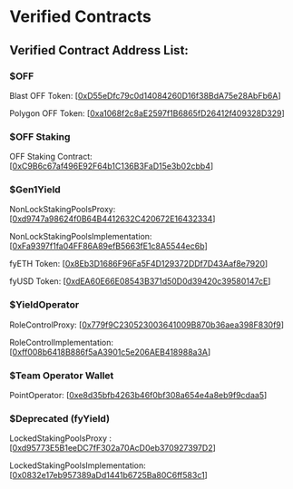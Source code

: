 # Verified Contracts

## Verified Contract Address List:

### $OFF&#x20;

Blast OFF Token: \[[0xD55eDfc79c0d14084260D16f38BdA75e28AbFb6A](https://blastscan.io/address/0xD55eDfc79c0d14084260D16f38BdA75e28AbFb6A)]

Polygon OFF Token: \[[0xa1068f2c8aE2597f1B6865fD26412f409328D329](https://polygonscan.com/address/0xa1068f2c8aE2597f1B6865fD26412f409328D329)]

### $OFF Staking

OFF Staking Contract: \[[0xC9B6c67af496E92F64b1C136B3FaD15e3b02cbb4](https://blastscan.io/address/0xc9b6c67af496e92f64b1c136b3fad15e3b02cbb4)]

### $Gen1Yield

NonLockStakingPoolsProxy: \[[0xd9747a98624f0B64B4412632C420672E16432334](https://blastscan.io/address/0xd9747a98624f0B64B4412632C420672E16432334)]

NonLockStakingPoolsImplementation: \[[0xFa9397f1fa04FF86A89efB5663fE1c8A5544ec6b](https://blastscan.io/address/0xFa9397f1fa04FF86A89efB5663fE1c8A5544ec6b)]

fyETH Token: \[[0x8Eb3D1686F96Fa5F4D129372DDf7D43Aaf8e7920](https://blastscan.io/address/0x8Eb3D1686F96Fa5F4D129372DDf7D43Aaf8e7920)]

fyUSD Token: \[[0xdEA60E66E08543B371d50D0d39420c39580147cE](https://blastscan.io/address/0xdEA60E66E08543B371d50D0d39420c39580147cE)]

### $YieldOperator

RoleControlProxy: \[[0x779f9C230523003641009B870b36aea398F830f9](https://blastscan.io/address/0x779f9C230523003641009B870b36aea398F830f9)]

RoleControlImplementation: \[[0xff008b6418B886f5aA3901c5e206AEB418988a3A](https://blastscan.io/address/0xff008b6418B886f5aA3901c5e206AEB418988a3A)]

### $Team Operator Wallet

PointOperator: \[[0xe8d35bfb4263b46f0bf308a654e4a8eb9f9cdaa5](https://blastscan.io/address/0xe8d35bfb4263b46f0bf308a654e4a8eb9f9cdaa5)]

### $Deprecated (fyYield)

LockedStakingPoolsProxy : \[[0xd95773E5B1eeDC7fF302a70AcD0eb370927397D2](https://blastscan.io/address/0xd95773E5B1eeDC7fF302a70AcD0eb370927397D2)]

LockedStakingPoolsImplementation: \[[0x0832e17eb957389aDd1441b6725Ba80C6ff583c1](https://blastscan.io/address/0x0832e17eb957389aDd1441b6725Ba80C6ff583c1)]
